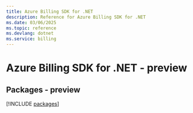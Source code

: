 ```yaml
---
title: Azure Billing SDK for .NET
description: Reference for Azure Billing SDK for .NET
ms.date: 03/06/2025
ms.topic: reference
ms.devlang: dotnet
ms.service: billing
---
```

# Azure Billing SDK for .NET - preview
## Packages - preview
[!INCLUDE [packages](billing-index.md)]